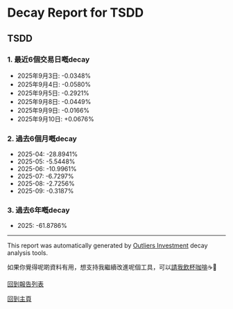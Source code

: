 # Decay Report for TSDD

## TSDD

### 1. 最近6個交易日嘅decay

- 2025年9月3日: -0.0348%
- 2025年9月4日: -0.0580%
- 2025年9月5日: -0.2921%
- 2025年9月8日: -0.0449%
- 2025年9月9日: -0.0166%
- 2025年9月10日: +0.0676%

### 2. 過去6個月嘅decay

- 2025-04: -28.8941%
- 2025-05: -5.5448%
- 2025-06: -10.9961%
- 2025-07: -6.7297%
- 2025-08: -2.7256%
- 2025-09: -0.3187%

### 3. 過去6年嘅decay

- 2025: -61.8786%

------------------------------
This report was automatically generated by [Outliers Investment](https://outliersecon.github.io/Outliers-Investment/) decay analysis tools.

如果你覺得呢啲資料有用，想支持我繼續改進呢個工具，可以[請我飲杯咖啡](https://buymeacoffee.com/outliersecon)☕🙏

[回到報告列表](https://outliersecon.github.io/Outliers-Investment/reports/reports_public)

[回到主頁](https://outliersecon.github.io/Outliers-Investment/)